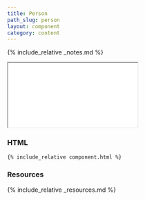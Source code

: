 ```yaml
---
title: Person
path_slug: person
layout: component
category: content
---
```


{% include_relative _notes.md %}

<iframe class="large" src="{{ site.baseurl}}/component/{{ page.path_slug }}/example.html"></iframe>

<h3>HTML</h3>

```html
{% include_relative component.html %}
```

<h3>Resources</h3>

{% include_relative _resources.md %}
